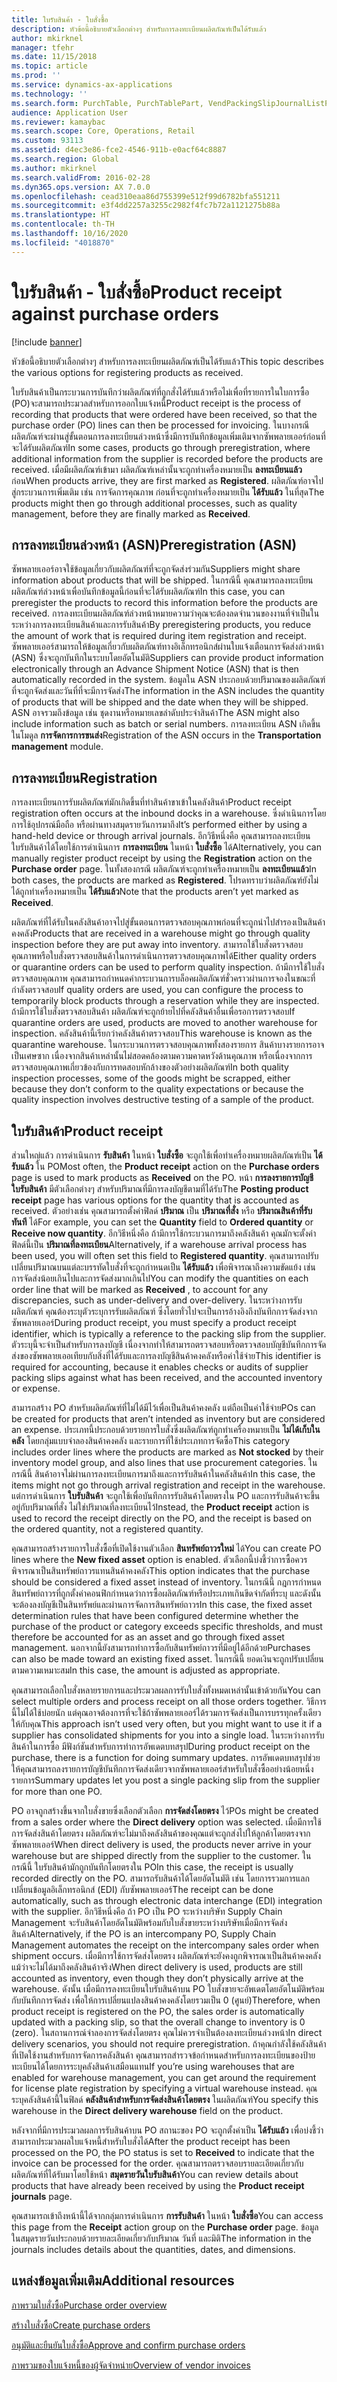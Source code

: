 ```yaml
---
title: ใบรับสินค้า - ใบสั่งซื้อ
description: หัวข้อนี้อธิบายตัวเลือกต่างๆ สำหรับการลงทะเบียนผลิตภัณฑ์เป็นได้รับแล้ว
author: mkirknel
manager: tfehr
ms.date: 11/15/2018
ms.topic: article
ms.prod: ''
ms.service: dynamics-ax-applications
ms.technology: ''
ms.search.form: PurchTable, PurchTablePart, VendPackingSlipJournalListPage, VendPackingSlipJournal
audience: Application User
ms.reviewer: kamaybac
ms.search.scope: Core, Operations, Retail
ms.custom: 93113
ms.assetid: d4ec3e86-fce2-4546-911b-e0acf64c8887
ms.search.region: Global
ms.author: mkirknel
ms.search.validFrom: 2016-02-28
ms.dyn365.ops.version: AX 7.0.0
ms.openlocfilehash: cead310eaa86d755399e512f99d6782bfa551211
ms.sourcegitcommit: e3f4dd2257a3255c2982f4fc7b72a1121275b88a
ms.translationtype: HT
ms.contentlocale: th-TH
ms.lasthandoff: 10/16/2020
ms.locfileid: "4018870"
---
```

# <a name="product-receipt-against-purchase-orders"></a><span data-ttu-id="41438-103">ใบรับสินค้า - ใบสั่งซื้อ</span><span class="sxs-lookup"><span data-stu-id="41438-103">Product receipt against purchase orders</span></span>

[!include [banner](../includes/banner.md)]

<span data-ttu-id="41438-104">หัวข้อนี้อธิบายตัวเลือกต่างๆ สำหรับการลงทะเบียนผลิตภัณฑ์เป็นได้รับแล้ว</span><span class="sxs-lookup"><span data-stu-id="41438-104">This topic describes the various options for registering products as received.</span></span>

<span data-ttu-id="41438-105">ใบรับสินค้าเป็นกระบวนการบันทึกว่าผลิตภัณฑ์ที่ถูกสั่งได้รับแล้วหรือไม่เพื่อที่รายการในใบการซื้อ (PO)จะสามารถประมวลสำหรับการออกใบแจ้งหนี้</span><span class="sxs-lookup"><span data-stu-id="41438-105">Product receipt is the process of recording that products that were ordered have been received, so that the purchase order (PO) lines can then be processed for invoicing.</span></span> <span data-ttu-id="41438-106">ในบางกรณี ผลิตภัณฑ์จะผ่านสู่ขั้นตอนการลงทะเบียนล่วงหน้าซึ่งมีการบันทึกข้อมูลเพิ่มเติมจากซัพพลายเออร์ก่อนที่จะได้รับผลิตภัณฑ์</span><span class="sxs-lookup"><span data-stu-id="41438-106">In some cases, products go through preregistration, where additional information from the supplier is recorded before the products are received.</span></span> <span data-ttu-id="41438-107">เมื่อมีผลิตภัณฑ์เข้ามา ผลิตภัณฑ์เหล่านั้นจะถูกทำเครื่องหมายเป็น **ลงทะเบียนแล้ว** ก่อน</span><span class="sxs-lookup"><span data-stu-id="41438-107">When products arrive, they are first marked as **Registered**.</span></span> <span data-ttu-id="41438-108">ผลิตภัณฑ์อาจไปสู่กระบวนการเพิ่มเติม เช่น การจัดการคุณภาพ ก่อนที่จะถูกทำเครื่องหมายเป็น **ได้รับแล้ว** ในที่สุด</span><span class="sxs-lookup"><span data-stu-id="41438-108">The products might then go through additional processes, such as quality management, before they are finally marked as **Received**.</span></span>

## <a name="preregistration-asn"></a><span data-ttu-id="41438-109">การลงทะเบียนล่วงหน้า (ASN)</span><span class="sxs-lookup"><span data-stu-id="41438-109">Preregistration (ASN)</span></span>
<span data-ttu-id="41438-110">ซัพพลายเออร์อาจใช้ข้อมูลเกี่ยวกับผลิตภัณฑ์ที่จะถูกจัดส่งร่วมกัน</span><span class="sxs-lookup"><span data-stu-id="41438-110">Suppliers might share information about products that will be shipped.</span></span> <span data-ttu-id="41438-111">ในกรณีนี้ คุณสามารถลงทะเบียนผลิตภัณฑ์ล่วงหน้าเพื่อบันทึกข้อมูลนี้ก่อนที่จะได้รับผลิตภัณฑ์</span><span class="sxs-lookup"><span data-stu-id="41438-111">In this case, you can preregister the products to record this information before the products are received.</span></span> <span data-ttu-id="41438-112">การลงทะเบียนผลิตภัณฑ์ล่วงหน้าหมายความว่าคุณจะต้องลดจำนวนของงานที่จำเป็นในระหว่างการลงทะเบียนสินค้าและการรับสินค้า</span><span class="sxs-lookup"><span data-stu-id="41438-112">By preregistering products, you reduce the amount of work that is required during item registration and receipt.</span></span> <span data-ttu-id="41438-113">ซัพพลายเออร์สามารถให้ข้อมูลเกี่ยวกับผลิตภัณฑ์ทางอิเล็กทรอนิกส์ผ่านใบแจ้งเตือนการจัดส่งล่วงหน้า (ASN) ซึ่งจะถูกบันทึกในระบบโดยอัตโนมัติ</span><span class="sxs-lookup"><span data-stu-id="41438-113">Suppliers can provide product information electronically through an Advance Shipment Notice (ASN) that is then automatically recorded in the system.</span></span> <span data-ttu-id="41438-114">ข้อมูลใน ASN ประกอบด้วยปริมาณของผลิตภัณฑ์ที่จะถูกจัดส่งและวันที่ที่จะมีการจัดส่ง</span><span class="sxs-lookup"><span data-stu-id="41438-114">The information in the ASN includes the quantity of products that will be shipped and the date when they will be shipped.</span></span> <span data-ttu-id="41438-115">ASN อาจรวมถึงข้อมูล เช่น ชุดงานหรือหมายเลขลำดับประจำสินค้า</span><span class="sxs-lookup"><span data-stu-id="41438-115">The ASN might also include information such as batch or serial numbers.</span></span> <span data-ttu-id="41438-116">การลงทะเบียน ASN เกิดขึ้นในโมดูล **การจัดการการขนส่ง**</span><span class="sxs-lookup"><span data-stu-id="41438-116">Registration of the ASN occurs in the **Transportation management** module.</span></span>

## <a name="registration"></a><span data-ttu-id="41438-117">การลงทะเบียน</span><span class="sxs-lookup"><span data-stu-id="41438-117">Registration</span></span>
<span data-ttu-id="41438-118">การลงทะเบียนการรับผลิตภัณฑ์มักเกิดขึ้นที่ท่าสินค้าขาเข้าในคลังสินค้า</span><span class="sxs-lookup"><span data-stu-id="41438-118">Product receipt registration often occurs at the inbound docks in a warehouse.</span></span> <span data-ttu-id="41438-119">ซี่งดำเนินการโดยการใช้อุปกรณ์มือถือ หรือผ่านทางสมุดรายวันการมาถึง</span><span class="sxs-lookup"><span data-stu-id="41438-119">It’s performed either by using a hand-held device or through arrival journals.</span></span> <span data-ttu-id="41438-120">อีกวิธีหนึ่งคือ คุณสามารถลงทะเบียนใบรับสินค้าได้โดยใช้การดำเนินการ **การลงทะเบียน** ในหน้า **ใบสั่งซื้อ** ได้</span><span class="sxs-lookup"><span data-stu-id="41438-120">Alternatively, you can manually register product receipt by using the **Registration** action on the **Purchase order** page.</span></span> <span data-ttu-id="41438-121">ในทั้งสองกรณี ผลิตภัณฑ์จะถูกทำเครื่องหมายเป็น **ลงทะเบียนแล้ว**</span><span class="sxs-lookup"><span data-stu-id="41438-121">In both cases, the products are marked as **Registered**.</span></span> <span data-ttu-id="41438-122">โปรดทราบว่าผลิตภัณฑ์ยังไม่ได้ถูกทำเครื่องหมายเป็น **ได้รับแล้ว**</span><span class="sxs-lookup"><span data-stu-id="41438-122">Note that the products aren’t yet marked as **Received**.</span></span>  

<span data-ttu-id="41438-123">ผลิตภัณฑ์ที่ได้รับในคลังสินค้าอาจไปสู่ขั้นตอนการตรวจสอบคุณภาพก่อนที่จะถูกนำไปสำรองเป็นสินค้าคงคลัง</span><span class="sxs-lookup"><span data-stu-id="41438-123">Products that are received in a warehouse might go through quality inspection before they are put away into inventory.</span></span> <span data-ttu-id="41438-124">สามารถใช้ใบสั่งตรวจสอบคุณภาพหรือใบสั่งตรวจสอบสินค้าในการดำเนินการตรวจสอบคุณภาพได้</span><span class="sxs-lookup"><span data-stu-id="41438-124">Either quality orders or quarantine orders can be used to perform quality inspection.</span></span> <span data-ttu-id="41438-125">ถ้ามีการใช้ใบสั่งตรวจสอบคุณภาพ คุณสามารถกำหนดค่ากระบวนการบล็อคผลิตภัณฑ์ชั่วคราวผ่านการจองในขณะที่กำลังตรวจสอบ</span><span class="sxs-lookup"><span data-stu-id="41438-125">If quality orders are used, you can configure the process to temporarily block products through a reservation while they are inspected.</span></span> <span data-ttu-id="41438-126">ถ้ามีการใช้ใบสั่งตรวจสอบสินค้า ผลิตภัณฑ์จะถูกย้ายไปที่คลังสินค้าอื่นเพื่อรอการตรวจสอบ</span><span class="sxs-lookup"><span data-stu-id="41438-126">If quarantine orders are used, products are moved to another warehouse for inspection.</span></span> <span data-ttu-id="41438-127">คลังสินค้านี้เรียกว่าคลังสินค้าตรวจสอบ</span><span class="sxs-lookup"><span data-stu-id="41438-127">This warehouse is known as the quarantine warehouse.</span></span> <span data-ttu-id="41438-128">ในกระบวนการตรวจสอบคุณภาพทั้งสองรายการ สินค้าบางรายการอาจเป็นเศษซาก เนื่องจากสินค้าเหล่านั้นไม่สอดคล้องตามความคาดหวังด้านคุณภาพ หรือเนื่องจากการตรวจสอบคุณภาพเกี่ยวข้องกับการทดสอบหักล้างของตัวอย่างผลิตภัณฑ์</span><span class="sxs-lookup"><span data-stu-id="41438-128">In both quality inspection processes, some of the goods might be scrapped, either because they don’t conform to the quality expectations or because the quality inspection involves destructive testing of a sample of the product.</span></span>

## <a name="product-receipt"></a><span data-ttu-id="41438-129">ใบรับสินค้า</span><span class="sxs-lookup"><span data-stu-id="41438-129">Product receipt</span></span>
<span data-ttu-id="41438-130">ส่วนใหญ่แล้ว การดำเนินการ **รับสินค้า** ในหน้า **ใบสั่งซื้อ** จะถูกใช้เพื่อทำเครื่องหมายผลิตภัณฑ์เป็น **ได้รับแล้ว** ใน PO</span><span class="sxs-lookup"><span data-stu-id="41438-130">Most often, the **Product receipt** action on the **Purchase orders** page is used to mark products as **Received** on the PO.</span></span> <span data-ttu-id="41438-131">หน้า **การลงรายการบัญชีใบรับสินค้า** มีตัวเลือกต่างๆ สำหรับปริมาณที่มีการลงบัญชีตามที่ได้รับ</span><span class="sxs-lookup"><span data-stu-id="41438-131">The **Posting product receipt** page has various options for the quantity that is accounted as received.</span></span> <span data-ttu-id="41438-132">ตัวอย่างเช่น คุณสามารถตั้งค่าฟิลด์ **ปริมาณ** เป็น **ปริมาณที่สั่ง** หรือ **ปริมาณสินค้าที่รับทันที** ได้</span><span class="sxs-lookup"><span data-stu-id="41438-132">For example, you can set the **Quantity** field to **Ordered quantity** or **Receive now quantity**.</span></span> <span data-ttu-id="41438-133">อีกวิธีหนึ่งคือ ถ้ามีการใช้กระบวนการมาถึงคลังสินค้า คุณมักจะตั้งค่าฟิลด์นี้เป็น **ปริมาณที่ลงทะเบียน**</span><span class="sxs-lookup"><span data-stu-id="41438-133">Alternatively, if a warehouse arrival process has been used, you will often set this field to **Registered quantity**.</span></span> <span data-ttu-id="41438-134">คุณสามารถปรับเปลี่ยนปริมาณบนแต่ละบรรทัดใบสั่งที่จะถูกกำหนดเป็น **ได้รับแล้ว** เพื่อพิจารณาถึงความขัดแย้ง เช่น การจัดส่งน้อยเกินไปและการจัดส่งมากเกินไป</span><span class="sxs-lookup"><span data-stu-id="41438-134">You can modify the quantities on each order line that will be marked as **Received** , to account for any discrepancies, such as under-delivery and over-delivery.</span></span> <span data-ttu-id="41438-135">ในระหว่างการรับผลิตภัณฑ์ คุณต้องระบุตัวระบุการรับผลิตภัณฑ์ ซึ่งโดยทั่วไปจะเป็นการอ้างอิงถึงบันทึกการจัดส่งจากซัพพลายเออร์</span><span class="sxs-lookup"><span data-stu-id="41438-135">During product receipt, you must specify a product receipt identifier, which is typically a reference to the packing slip from the supplier.</span></span> <span data-ttu-id="41438-136">ตัวระบุนี้จะจำเป็นสำหรับการลงบัญชี เนื่องจากทำให้สามารถตรวจสอบหรือตรวจสอบบัญชีบันทึกการจัดส่งของซัพพลายเออเทียบกับสิ่งที่ได้รับและการลงบัญชีสินค้าคงคลังหรือค่าใช้จ่าย</span><span class="sxs-lookup"><span data-stu-id="41438-136">This identifier is required for accounting, because it enables checks or audits of supplier packing slips against what has been received, and the accounted inventory or expense.</span></span>  

<span data-ttu-id="41438-137">สามารถสร้าง PO สำหรับผลิตภัณฑ์ที่ไม่ได้มีไว้เพื่อเป็นสินค้าคงคลัง แต่ถือเป็นค่าใช้จ่าย</span><span class="sxs-lookup"><span data-stu-id="41438-137">POs can be created for products that aren’t intended as inventory but are considered an expense.</span></span> <span data-ttu-id="41438-138">ประเภทนี้ประกอบด้วยรายการใบสั่งซึ่งผลิตภัณฑ์ถูกทำเครื่องหมายเป็น **ไม่ได้เก็บในคลัง** โดยกลุ่มแบบจำลองสินค้าคงคลัง และรายการที่ใช้ประเภทการจัดซื้อ</span><span class="sxs-lookup"><span data-stu-id="41438-138">This category includes order lines where the products are marked as **Not stocked** by their inventory model group, and also lines that use procurement categories.</span></span> <span data-ttu-id="41438-139">ในกรณีนี้ สินค้าอาจไม่ผ่านการลงทะเบียนการมาถึงและการรับสินค้าในคลังสินค้า</span><span class="sxs-lookup"><span data-stu-id="41438-139">In this case, the items might not go through arrival registration and receipt in the warehouse.</span></span> <span data-ttu-id="41438-140">แต่การดำเนินการ **ใบรับสินค้า** จะถูกใช้เพื่อบันทึกการรับสินค้าโดยตรงใน PO และการรับสินค้าจะขึ้นอยู่กับปริมาณที่สั่ง ไม่ใช่ปริมาณที่ลงทะเบียนไว้</span><span class="sxs-lookup"><span data-stu-id="41438-140">Instead, the **Product receipt** action is used to record the receipt directly on the PO, and the receipt is based on the ordered quantity, not a registered quantity.</span></span>  

<span data-ttu-id="41438-141">คุณสามารถสร้างรายการใบสั่งซื้อที่เปิดใช้งานตัวเลือก **สินทรัพย์ถาวรใหม่** ได้</span><span class="sxs-lookup"><span data-stu-id="41438-141">You can create PO lines where the **New fixed asset** option is enabled.</span></span> <span data-ttu-id="41438-142">ตัวเลือกนี้บ่งชี้ว่าการซื้อควรพิจารณาเป็นสินทรัพย์ถาวรแทนสินค้าคงคลัง</span><span class="sxs-lookup"><span data-stu-id="41438-142">This option indicates that the purchase should be considered a fixed asset instead of inventory.</span></span> <span data-ttu-id="41438-143">ในกรณีนี้ กฎการกำหนดสินทรัพย์ถาวรที่ถูกตั้งค่าคอนฟิกกำหนดว่าการซื้อผลิตภัณฑ์หรือประเภทเกินขีดจำกัดที่ระบุ และดังนั้นจะต้องลงบัญชีเป็นสินทรัพย์และผ่านการจัดการสินทรัพย์ถาวร</span><span class="sxs-lookup"><span data-stu-id="41438-143">In this case, the fixed asset determination rules that have been configured determine whether the purchase of the product or category exceeds specific thresholds, and must therefore be accounted for as an asset and go through fixed asset management.</span></span> <span data-ttu-id="41438-144">นอกจากนี้ยังสามารถทำการซื้อกับสินทรัพย์ถาวรที่มีอยู่ได้อีกด้วย</span><span class="sxs-lookup"><span data-stu-id="41438-144">Purchases can also be made toward an existing fixed asset.</span></span> <span data-ttu-id="41438-145">ในกรณีนี้ ยอดเงินจะถูกปรับเปลี่ยนตามความเหมาะสม</span><span class="sxs-lookup"><span data-stu-id="41438-145">In this case, the amount is adjusted as appropriate.</span></span>  

<span data-ttu-id="41438-146">คุณสามารถเลือกใบสั่งหลายรายการและประมวลผลการรับใบสั่งทั้งหมดเหล่านั้นเข้าด้วยกัน</span><span class="sxs-lookup"><span data-stu-id="41438-146">You can select multiple orders and process receipt on all those orders together.</span></span> <span data-ttu-id="41438-147">วิธีการนี้ไม่ได้ใช้บ่อยนัก แต่คุณอาจต้องการที่จะใช้ถ้าซัพพลายเออร์ได้รวมการจัดส่งเป็นการบรรทุกครั้งเดียวให้กับคุณ</span><span class="sxs-lookup"><span data-stu-id="41438-147">This approach isn’t used very often, but you might want to use it if a supplier has consolidated shipments for you into a single load.</span></span> <span data-ttu-id="41438-148">ในระหว่างการรับสินค้าในการซื้อ มีฟังก์ชันสำหรับการทำการอัพเดตบทสรุป</span><span class="sxs-lookup"><span data-stu-id="41438-148">During product receipt on the purchase, there is a function for doing summary updates.</span></span> <span data-ttu-id="41438-149">การอัพเดตบทสรุปช่วยให้คุณสามารถลงรายการบัญชีบันทึกการจัดส่งเดียวจากซัพพลายเออร์สำหรับใบสั่งซื้ออย่างน้อยหนึ่งรายการ</span><span class="sxs-lookup"><span data-stu-id="41438-149">Summary updates let you post a single packing slip from the supplier for more than one PO.</span></span>  

<span data-ttu-id="41438-150">PO อาจถูกสร้างขึ้นจากใบสั่งขายซึ่งเลือกตัวเลือก **การจัดส่งโดยตรง** ไว้</span><span class="sxs-lookup"><span data-stu-id="41438-150">POs might be created from a sales order where the **Direct delivery** option was selected.</span></span> <span data-ttu-id="41438-151">เมื่อมีการใช้การจัดส่งสินค้าโดยตรง ผลิตภัณฑ์จะไม่มาถึงคลังสินค้าของคุณแต่จะถูกส่งไปให้ลูกค้าโดยตรงจากซัพพลายเออร์</span><span class="sxs-lookup"><span data-stu-id="41438-151">When direct delivery is used, the products never arrive in your warehouse but are shipped directly from the supplier to the customer.</span></span> <span data-ttu-id="41438-152">ในกรณีนี้ ใบรับสินค้ามักถูกบันทึกโดยตรงใน PO</span><span class="sxs-lookup"><span data-stu-id="41438-152">In this case, the receipt is usually recorded directly on the PO.</span></span> <span data-ttu-id="41438-153">สามารถรับสินค้าได้โดยอัตโนมัติ เช่น โดยการรวมการแลกเปลี่ยนข้อมูลอิเล็กทรอนิกส์ (EDI) กับซัพพลายเออร์</span><span class="sxs-lookup"><span data-stu-id="41438-153">The receipt can be done automatically, such as through electronic data interchange (EDI) integration with the supplier.</span></span> <span data-ttu-id="41438-154">อีกวิธีหนึ่งคือ ถ้า PO เป็น PO ระหว่างบริษัท Supply Chain Management จะรับสินค้าโดยอัตโนมัติพร้อมกับใบสั่งขายระหว่างบริษัทเมื่อมีการจัดส่งสินค้า</span><span class="sxs-lookup"><span data-stu-id="41438-154">Alternatively, if the PO is an intercompany PO, Supply Chain Management automates the receipt on the intercompany sales order when shipment occurs.</span></span> <span data-ttu-id="41438-155">เมื่อมีการใช้การจัดส่งโดยตรง ผลิตภัณฑ์จะยังคงถูกพิจารณาเป็นสินค้าคงคลัง แม้ว่าจะไม่ได้มาถึงคลังสินค้าจริง</span><span class="sxs-lookup"><span data-stu-id="41438-155">When direct delivery is used, products are still accounted as inventory, even though they don’t physically arrive at the warehouse.</span></span> <span data-ttu-id="41438-156">ดังนั้น เมื่อมีการลงทะเบียนใบรับสินค้าบน PO ใบสั่งขายจะอัพเดตโดยอัตโนมัติพร้อมกับบันทึกการจัดส่ง เพื่อให้การเปลี่ยนแปลงสินค้าคงคลังโดยรวมเป็น 0 (ศูนย์)</span><span class="sxs-lookup"><span data-stu-id="41438-156">Therefore, when product receipt is registered on the PO, the sales order is automatically updated with a packing slip, so that the overall change to inventory is 0 (zero).</span></span> <span data-ttu-id="41438-157">ในสถานการณ์จำลองการจัดส่งโดยตรง คุณไม่ควรจำเป็นต้องลงทะเบียนล่วงหน้า</span><span class="sxs-lookup"><span data-stu-id="41438-157">In direct delivery scenarios, you should not require preregistration.</span></span> <span data-ttu-id="41438-158">ถ้าคุณกำลังใช้คลังสินค้าที่เปิดใช้งานสำหรับการจัดการคลังสินค้า คุณสามารถสำรวจข้อกำหนดสำหรับการลงทะเบียนของป้ายทะเบียนได้โดยการระบุคลังสินค้าเสมือนแทน</span><span class="sxs-lookup"><span data-stu-id="41438-158">If you’re using warehouses that are enabled for warehouse management, you can get around the requirement for license plate registration by specifying a virtual warehouse instead.</span></span> <span data-ttu-id="41438-159">คุณระบุคลังสินค้านี้ในฟิลด์ **คลังสินค้าสำหรับการจัดส่งสินค้าโดยตรง** ในผลิตภัณฑ์</span><span class="sxs-lookup"><span data-stu-id="41438-159">You specify this warehouse in the **Direct delivery warehouse** field on the product.</span></span> 

<span data-ttu-id="41438-160">หลังจากที่มีการประมวลผลการรับสินค้าบน PO สถานะของ PO จะถูกตั้งค่าเป็น **ได้รับแล้ว** เพื่อบ่งชี้ว่าสามารถประมวลผลใบแจ้งหนี้สำหรับใบสั่งได้</span><span class="sxs-lookup"><span data-stu-id="41438-160">After the product receipt has been processed on the PO, the PO status is set to **Received** to indicate that the invoice can be processed for the order.</span></span> <span data-ttu-id="41438-161">คุณสามารถตรวจสอบรายละเอียดเกี่ยวกับผลิตภัณฑ์ที่ได้รับมาโดยใช้หน้า **สมุดรายวันใบรับสินค้า**</span><span class="sxs-lookup"><span data-stu-id="41438-161">You can review details about products that have already been received by using the **Product receipt journals** page.</span></span>  

<span data-ttu-id="41438-162">คุณสามารถเข้าถึงหน้านี้ได้จากกลุ่มการดำเนินการ **การรับสินค้า** ในหน้า **ใบสั่งซื้อ**</span><span class="sxs-lookup"><span data-stu-id="41438-162">You can access this page from the **Receipt** action group on the **Purchase order** page.</span></span> <span data-ttu-id="41438-163">ข้อมูลในสมุดรายวันประกอบด้วยรายละเอียดเกี่ยวกับปริมาณ วันที่ และมิติ</span><span class="sxs-lookup"><span data-stu-id="41438-163">The information in the journals includes details about the quantities, dates, and dimensions.</span></span>

<a name="additional-resources"></a><span data-ttu-id="41438-164">แหล่งข้อมูลเพิ่มเติม</span><span class="sxs-lookup"><span data-stu-id="41438-164">Additional resources</span></span>
--------

[<span data-ttu-id="41438-165">ภาพรวมใบสั่งซื้อ</span><span class="sxs-lookup"><span data-stu-id="41438-165">Purchase order overview</span></span>](purchase-order-overview.md)

[<span data-ttu-id="41438-166">สร้างใบสั่งซื้อ</span><span class="sxs-lookup"><span data-stu-id="41438-166">Create purchase orders</span></span>](purchase-order-creation.md)

[<span data-ttu-id="41438-167">อนุมัติและยืนยันใบสั่งซื้อ</span><span class="sxs-lookup"><span data-stu-id="41438-167">Approve and confirm purchase orders</span></span>](purchase-order-approval-confirmation.md)

[<span data-ttu-id="41438-168">ภาพรวมของใบแจ้งหนี้ของผู้จัดจำหน่าย</span><span class="sxs-lookup"><span data-stu-id="41438-168">Overview of vendor invoices</span></span>](../../financials/accounts-payable/vendor-invoices-overview.md)



